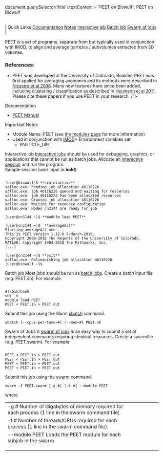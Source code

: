 

document.querySelector('title').textContent = 'PEET on Biowulf';
PEET on Biowulf


|  |
| --- |
| 
Quick Links
[Documentation](#doc)
[Notes](#notes)
[Interactive job](#int) 
[Batch job](#sbatch) 
[Swarm of jobs](#swarm) 
 |



PEET is a set of programs, separate from but typically used in conjunction with IMOD, to align and average particles / subvolumes extracted from 3D volumes.



### References:


* PEET was developed at the University of Colorado, Boulder. PEET
was first applied for averaging axonemes and its methods were described in 
[Nicastro et al 2006](http://bio3d.colorado.edu/PEET/PEETBibliography.html#Nicastro2006).
Many new features have since been added, including clustering / classification
as described in 
[Heumann et al 2011](http://bio3d.colorado.edu/PEET/PEETBibliography.html#Heumann2011).
Please cite these papers if you use PEET in your research. /li>


Documentation
* [PEET Manual](http://bio3d.colorado.edu/PEET/PEETmanual.html)


Important Notes
* Module Name: PEET (see [the modules page](/apps/modules.html) for more information)
* Used in conjunction with [IMOD](IMOD.html)* Environment variables set 
	+ PARTICLE\_DIR



Interactive job
[Interactive jobs](/docs/userguide.html#int) should be used for debugging, graphics, or applications that cannot be run as batch jobs.
Allocate an [interactive session](/docs/userguide.html#int) and run the program.   
Sample session (user input in **bold**):



```

[user@biowulf]$ **sinteractive**
salloc.exe: Pending job allocation 46116226
salloc.exe: job 46116226 queued and waiting for resources
salloc.exe: job 46116226 has been allocated resources
salloc.exe: Granted job allocation 46116226
salloc.exe: Waiting for resource configuration
salloc.exe: Nodes cn3144 are ready for job

[user@cn3144 ~]$ **module load PEET**

[user@cn3144 ~]$  **averageAll**
Starting averageAll_mce ...
This is PEET Version 1.12.0 5-March-2018.
Copyright 2000-2018 The Regents of the University of Colorado.
MATLAB. Copyright 1984-2018 The Mathworks, Inc.
[...]

[user@cn3144 ~]$ **exit**
salloc.exe: Relinquishing job allocation 46116226
[user@biowulf ~]$

```


Batch job
Most jobs should be run as [batch jobs](/docs/userguide.html#submit).
Create a batch input file (e.g. PEET.sh). For example:



```

#!/bin/bash
set -e
module load PEET
PEET < PEET.in > PEET.out

```

Submit this job using the Slurm [sbatch](/docs/userguide.html) command.



```
sbatch [--cpus-per-task=#] [--mem=#] PEET.sh
```

Swarm of Jobs 
A [swarm of jobs](/apps/swarm.html) is an easy way to submit a set of independent commands requiring identical resources.
Create a swarmfile (e.g. PEET.swarm). For example:



```

PEET < PEET.in > PEET.out
PEET < PEET.in > PEET.out
PEET < PEET.in > PEET.out
PEET < PEET.in > PEET.out

```

Submit this job using the [swarm](/apps/swarm.html) command.



```
swarm -f PEET.swarm [-g #] [-t #] --module PEET
```

where


|  |  |  |  |  |  |
| --- | --- | --- | --- | --- | --- |
| -g *#*  Number of Gigabytes of memory required for each process (1 line in the swarm command file)
 | -t *#* Number of threads/CPUs required for each process (1 line in the swarm command file).
 | --module PEET Loads the PEET module for each subjob in the swarm 
 | |
 | |
 | |








